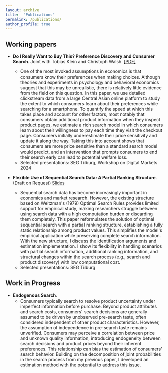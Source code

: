 ```yaml
---
layout: archive
title:  "Publications"
permalink: /publications/
author_profile: true
---
```



Working papers
---- 
* **Do I Really Want to Buy This? Preference Discovery and Consumer Search**. Joint with Tobias Klein and Christoph Walsh. [[PDF]](https://www.dropbox.com/scl/fi/8xmyu0dyw1prh6f0kw5i4/JMP_TZhang_v1.pdf?rlkey=5nrl2mjot0b7ix7ryq6s62vrz&st=53v5cl3t&dl=0)
  * One of the most invoked assumptions in economics is that consumers know their preferences when making choices. Although theories and experiments in psychology and behavioral economics suggest that this may be unrealistic, there is relatively little evidence from the field on this question. In this paper, we use detailed clickstream data from a large Central Asian online platform to study the extent to which consumers learn about their preferences while searching for a smartphone. To quantify the speed at which this takes place and account for other factors, most notably that consumers obtain additional product information when they inspect product pages, we estimate a rich search model in which consumers learn about their willingness to pay each time they visit the checkout page. Consumers initially underestimate their price sensitivity and update it along the way. Taking this into account shows that consumers are more price sensitive than a standard search model would predict, and an intervention that prompts consumers to end their search early can lead to potential welfare loss.
  * Selected presentations: SEG Tilburg, Workshop on Digital Markets 2024

* **Flexible Use of Sequential Search Data: A Partial Ranking Structure**. (Draft on Request) [Slides](https://www.dropbox.com/scl/fi/yykwnea5shie9cyxzrg5r/Partial_Ranking_Slides.pdf?rlkey=399gkn9ch97j4oge40qcwwwyz&st=598ayquu&dl=0)
  * Sequential search data has become increasingly important in economics and market research. However, the existing structure based on Weitzman's (1979) Optimal Search Rules provides limited support for empirical study, making researchers struggle between using search data with a high computation burden or discarding them completely. This paper reformulates the solution of optimal sequential search with a partial ranking structure, establishing a fully static relationship among product values. This simplifies the model's empirical application while preserving complete search information. With the new structure, I discuss the identification arguments and estimation implementation. I show its flexibility in handling scenarios with partial search information, additional ranking information, and structural changes within the search process (e.g., search and product discovery) with low computational cost. 
  * Selected presentations: SEG Tilburg


Work in Progress
---- 
* **Endogenous Search**. 
  * Consumers typically search to resolve product uncertainty under imperfect information before purchase. Beyond product attributes and search costs, consumers' search decisions are generally assumed to be driven by unobserved pre-search taste, often considered independent of other product characteristics. However, the assumption of independence in pre-search taste remains unverified. Consumers may perceive a correlation between price and unknown quality information, introducing endogeneity between search decisions and product prices beyond their inherent preferences. This relationship can bias the estimation of consumers' search behavior. Building on the decomposition of joint probabilities in the search process from my previous paper, I developed an estimation method with the potential to address this issue. 
